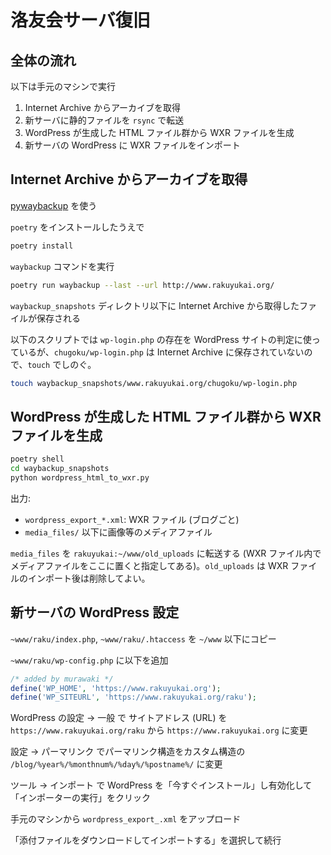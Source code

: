 # 洛友会サーバ復旧

## 全体の流れ
以下は手元のマシンで実行
1. Internet Archive からアーカイブを取得
2. 新サーバに静的ファイルを `rsync` で転送
3. WordPress が生成した HTML ファイル群から WXR ファイルを生成
4. 新サーバの WordPress に WXR ファイルをインポート

## Internet Archive からアーカイブを取得

[pywaybackup](https://pypi.org/project/pywaybackup/) を使う

`poetry` をインストールしたうえで
```sh
poetry install
```

`waybackup` コマンドを実行

```sh
poetry run waybackup --last --url http://www.rakuyukai.org/
```

`waybackup_snapshots` ディレクトリ以下に Internet Archive から取得したファイルが保存される

以下のスクリプトでは `wp-login.php` の存在を WordPress サイトの判定に使っているが、`chugoku/wp-login.php` は Internet Archive に保存されていないので、`touch` でしのぐ。

```sh
touch waybackup_snapshots/www.rakuyukai.org/chugoku/wp-login.php
```

## WordPress が生成した HTML ファイル群から WXR ファイルを生成

```sh
poetry shell
cd waybackup_snapshots
python wordpress_html_to_wxr.py
```

出力:
- `wordpress_export_*.xml`: WXR ファイル (ブログごと)
- `media_files/` 以下に画像等のメディアファイル

`media_files` を `rakuyukai:~/www/old_uploads` に転送する (WXR ファイル内でメディアファイルをここに置くと指定してある)。`old_uploads` は WXR ファイルのインポート後は削除してよい。


## 新サーバの WordPress 設定

`~www/raku/index.php`, `~www/raku/.htaccess` を `~/www` 以下にコピー

`~www/raku/wp-config.php` に以下を追加
```php
/* added by murawaki */
define('WP_HOME', 'https://www.rakuyukai.org');
define('WP_SITEURL', 'https://www.rakuyukai.org/raku');
```

WordPress の設定 -> 一般 で サイトアドレス (URL) を `https://www.rakuyukai.org/raku` から `https://www.rakuyukai.org` に変更

設定 -> パーマリンク でパーマリンク構造をカスタム構造の `/blog/%year%/%monthnum%/%day%/%postname%/` に変更

ツール -> インポート で WordPress を「今すぐインストール」し有効化して「インポーターの実行」をクリック

手元のマシンから `wordpress_export_.xml` をアップロード

「添付ファイルをダウンロードしてインポートする」を選択して続行
